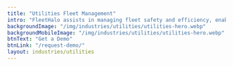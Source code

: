 ```yaml
---
title: "Utilities Fleet Management"
intro: "FleetHalo assists in managing fleet safety and efficiency, enabling you to concentrate on completing your tasks effectively."
backgroundImage: "/img/industries/utilities/utilities-hero.webp"
backgroundMobileImage: "/img/industries/utilities/utilities-hero.webp"
btnText: "Get a Demo"
btnLink: "/request-demo/"
layout: industries/utilities
---
```

